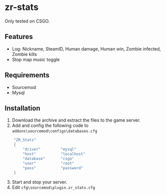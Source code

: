 # zr-stats
Only tested on CSGO.

## Features
- Log: Nickname, SteamID, Human damage, Human win, Zombie infected, Zombie kills
- Stop map music toggle

## Requirements
- Sourcemod
- Mysql

## Installation
1. Download the archive and extract the files to the game server.
2. Add and config the following code to ``addons\sourcemod\configs\databases.cfg``
```C++
	"ZR_Stats"
	{
		"driver"         "mysql"
		"host"           "localhost"
		"database"       "csgo"
		"user"           "root"
		"pass"           "password"
	}
```
3. Start and stop your server.
4. Edit ``cfg\sourcemod\plugin.zr_stats.cfg``